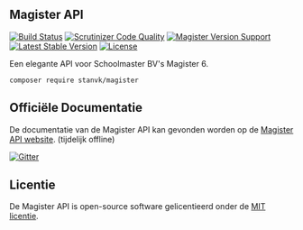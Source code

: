 ## Magister API
[![Build Status](https://scrutinizer-ci.com/g/Stanvk/Magister/badges/build.png?b=master)](https://scrutinizer-ci.com/g/Stanvk/Magister/build-status/master)
[![Scrutinizer Code Quality](https://scrutinizer-ci.com/g/Stanvk/Magister/badges/quality-score.png?b=master)](https://scrutinizer-ci.com/g/Stanvk/Magister/?branch=master)
[![Magister Version Support](https://img.shields.io/badge/Magister-6.1.10-brightgreen.svg)](https://packagist.org/packages/stanvk/magister)
[![Latest Stable Version](https://poser.pugx.org/stanvk/magister/v/stable.svg)](https://packagist.org/packages/stanvk/magister)
[![License](https://poser.pugx.org/stanvk/magister/license.svg)](https://packagist.org/packages/stanvk/magister)

Een elegante API voor Schoolmaster BV's Magister 6.

```shell
composer require stanvk/magister
```

## Officiële Documentatie

De documentatie van de Magister API kan gevonden worden op de [Magister API website](http://www.magister-api.nl). (tijdelijk offline)

[![Gitter](https://badges.gitter.im/Join%20Chat.svg)](https://gitter.im/Stanvk/Magister?utm_source=badge&utm_medium=badge&utm_campaign=pr-badge)


## Licentie

De Magister API is open-source software gelicentieerd onder de [MIT licentie](http://opensource.org/licenses/MIT).
